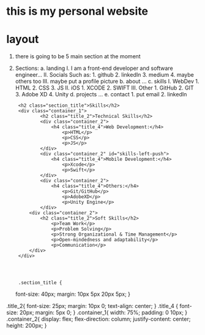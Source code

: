 # this is my personal website


# layout 
1. there is going to be 5 main section at the moment
2. Sections:
    a. landing
        I. I am a front-end developer and software engineer...
        II. Socials Such as:
            1. github
            2. linkedIn
            3. medium
            4. maybe others too
        III. maybe put a profile picture
    b. about
        ...
    c. skills
        I. WebDev
            1. HTML
            2. CSS
            3. JS
        II. iOS
            1. XCODE
            2. SWIFT
        III. Other
            1. GitHub
            2. GIT
            3. Adobe XD
            4. Unity
    d. projects
        ...
    e. contact
        1. put email
        2. linkedIn





        <h2 class="section_title">Skills</h2>
        <div class="container_1">
                <h2 class="title_2">Technical Skills</h2>
                <div class="container_2">
                    <h4 class="title_4">Web Development:</h4>
                        <p>HTML</p>
                        <p>CSS</p>
                        <p>JS</p>
                </div>
                <div class="container_2" id="skills-left-push">
                    <h4 class="title_4">Mobile Development:</h4>
                        <p>Xcode</p> 
                        <p>Swift</p> 
                </div>
                <div class="container_2">
                    <h4 class="title_4">Others:</h4>
                        <p>Git/GitHub</p>
                        <p>AdobeXD</p>
                        <p>Unity Engine</p>
                </div>
            <div class="container_2">
                <h2 class="title_2">Soft Skills</h2>
                    <p>Team Work</p>
                    <p>Problem Solving</p>
                    <p>Strong Organizational & Time Management</p>
                    <p>Open-mindedness and adaptability</p>
                    <p>Communication</p>
            </div>
        </div>




        .section_title {
    font-size: 40px;
    margin: 10px 5px 20px 5px;
}

.title_2{
    font-size: 25px;
    margin: 10px 0;
    text-align: center;
}
.title_4 {
    font-size: 20px;
    margin: 5px 0;
}
.container_1{
    width: 75%;
    padding: 0 10px;
}
.container_2{
    display: flex;
    flex-direction: column;
    justify-content: center;
    height: 200px;
}